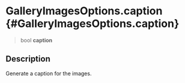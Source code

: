 GalleryImagesOptions.caption {#GalleryImagesOptions.caption}
============================

> bool **caption**

Description
-----------

Generate a caption for the images.
